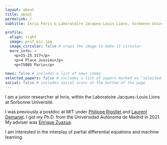 ```yaml
---
layout: about
title: about
permalink: /
subtitle: Inria Paris & Laboratoire Jacques-Louis Lions, Sorbonne Université

profile:
  align: right
  image: prof_pic.jpg
  image_circular: false # crops the image to make it circular
  more_info: >
    <p>15-25 317</p>
    <p>4 Place Jussieu</p>
    <p>75005 Paris</p>

news: false # includes a list of news items
selected_papers: false # includes a list of papers marked as "selected={true}"
social: false # includes social icons at the bottom of the page
---
```


I am a junior researcher at Inria, within the Laboratoire Jacques-Louis Lions at Sorbonne Université.

I was previously a postdoc at MIT under <a class="publink" href="https://math.mit.edu/~rigollet/">Philippe Rigollet</a> and <a class="publink" href="https://math.mit.edu/icg/">Laurent Demanet</a>.
I got my Ph.D. from the Universidad Autónoma de Madrid in 2021. My adviser was <a class="publink" href="https://dcn.nat.fau.eu/enrique-zuazua/">Enrique Zuazua</a>. 

I am interested in the interplay of partial differential equations and machine learning. 
